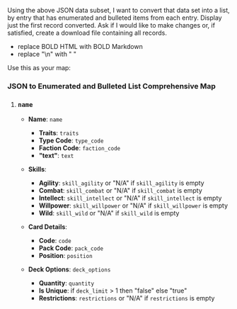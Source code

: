 Using the above JSON data subset, I want to convert that data set into a list, by entry that has enumerated and bulleted items from each entry. Display just the first record converted. Ask if I would like to make changes or, if satisfied, create a download file containing all records.

- replace BOLD HTML with BOLD Markdown
- replace "\n" with " "

Use this as your map:

### JSON to Enumerated and Bulleted List Comprehensive Map

1. ###  `name`
   - **Name**: `name`
     - **Traits**: `traits`
     - **Type Code**: `type_code`
     - **Faction Code**: `faction_code`
     - **"text"**: `text`

   - **Skills**:
     - **Agility**: `skill_agility` or "N/A" if `skill_agility` is empty
     - **Combat**: `skill_combat` or "N/A" if `skill_combat` is empty
     - **Intellect**: `skill_intellect` or "N/A" if `skill_intellect` is empty
     - **Willpower**: `skill_willpower` or "N/A" if `skill_willpower` is empty
     - **Wild**: `skill_wild` or "N/A" if `skill_wild` is empty


   - **Card Details**:
     - **Code**: `code`
     - **Pack Code**: `pack_code`
     - **Position**: `position`

   - **Deck Options**: `deck_options`
     - **Quantity**: `quantity`
     - **Is Unique**: if `deck_limit` > 1 then "false" else "true"
     - **Restrictions**: `restrictions` or "N/A" if `restrictions` is empty
